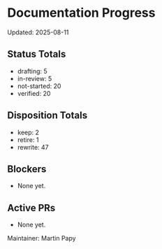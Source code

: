 # Documentation Progress

Updated: 2025-08-11

## Status Totals
- drafting: 5
- in-review: 5
- not-started: 20
- verified: 20

## Disposition Totals
- keep: 2
- retire: 1
- rewrite: 47

## Blockers
- None yet.

## Active PRs
- None yet.

Maintainer: Martin Papy